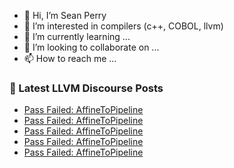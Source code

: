 - 👋 Hi, I’m Sean Perry
- 👀 I’m interested in compilers (c++, COBOL, llvm)
- 🌱 I’m currently learning ...
- 💞️ I’m looking to collaborate on ...
- 📫 How to reach me ...

<!---
s66perry/s66perry is a ✨ special ✨ repository because its `README.md` (this file) appears on your GitHub profile.
You can click the Preview link to take a look at your changes.
--->
### 📕 Latest LLVM Discourse Posts

<!-- DISCOURSE-LLVM:START -->
- [Pass Failed: AffineToPipeline](https://discourse.llvm.org/t/pass-failed-affinetopipeline/68488?page=2#post_23)
- [Pass Failed: AffineToPipeline](https://discourse.llvm.org/t/pass-failed-affinetopipeline/68488?page=2#post_22)
- [Pass Failed: AffineToPipeline](https://discourse.llvm.org/t/pass-failed-affinetopipeline/68488?page=2#post_21)
- [Pass Failed: AffineToPipeline](https://discourse.llvm.org/t/pass-failed-affinetopipeline/68488#post_20)
- [Pass Failed: AffineToPipeline](https://discourse.llvm.org/t/pass-failed-affinetopipeline/68488#post_19)
<!-- DISCOURSE-LLVM:END -->
